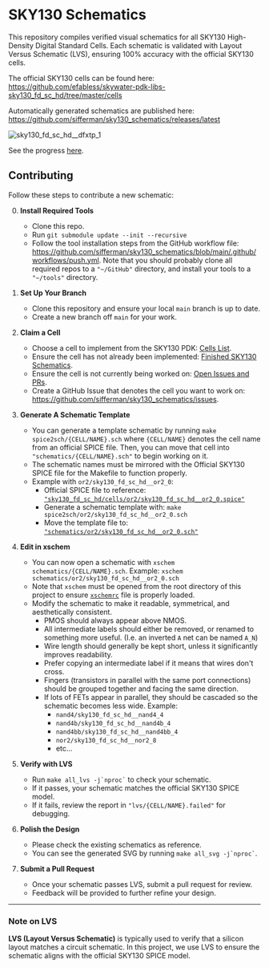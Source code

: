 
# SKY130 Schematics

This repository compiles verified visual schematics for all SKY130 High-Density Digital Standard Cells. Each schematic is validated with Layout Versus Schematic (LVS), ensuring 100% accuracy with the official SKY130 cells.

The official SKY130 cells can be found here:
<https://github.com/efabless/skywater-pdk-libs-sky130_fd_sc_hd/tree/master/cells>

Automatically generated schematics are published here:
<https://github.com/sifferman/sky130_schematics/releases/latest>

![sky130_fd_sc_hd__dfxtp_1](docs/sky130_fd_sc_hd__dfxtp_1.svg)

See the progress [here](https://github.com/sifferman/sky130_schematics/releases/latest/download/progress.svg).

## Contributing

Follow these steps to contribute a new schematic:

0. **Install Required Tools**
   * Clone this repo.
   * Run `git submodule update --init --recursive`
   * Follow the tool installation steps from the GitHub workflow file: <https://github.com/sifferman/sky130_schematics/blob/main/.github/workflows/push.yml>. Note that you should probably clone all required repos to a `"~/GitHub"` directory, and install your tools to a `"~/tools"` directory.

1. **Set Up Your Branch**
   * Clone this repository and ensure your local `main` branch is up to date.
   * Create a new branch off `main` for your work.

2. **Claim a Cell**
   * Choose a cell to implement from the SKY130 PDK: [Cells List](https://github.com/efabless/skywater-pdk-libs-sky130_fd_sc_hd/tree/master/cells).
   * Ensure the cell has not already been implemented: [Finished SKY130 Schematics](https://github.com/sifferman/sky130_schematics/tree/main/schematics).
   * Ensure the cell is not currently being worked on: [Open Issues and PRs](https://github.com/sifferman/sky130_schematics/issues?q=state%3Aopen%20).
   * Create a GitHub Issue that denotes the cell you want to work on: <https://github.com/sifferman/sky130_schematics/issues>.

3. **Generate A Schematic Template**
   * You can generate a template schematic by running `make spice2sch/{CELL/NAME}.sch` where `{CELL/NAME}` denotes the cell name from an official SPICE file. Then, you can move that cell into `"schematics/{CELL/NAME}.sch"` to begin working on it.
   * The schematic names must be mirrored with the Official SKY130 SPICE file for the Makefile to function properly.
   * Example with `or2/sky130_fd_sc_hd__or2_0`:
     * Official SPICE file to reference: [`"sky130_fd_sc_hd/cells/or2/sky130_fd_sc_hd__or2_0.spice"`](https://github.com/efabless/skywater-pdk-libs-sky130_fd_sc_hd/blob/master/cells/or2/sky130_fd_sc_hd__or2_0.spice)
     * Generate a schematic template with: `make spice2sch/or2/sky130_fd_sc_hd__or2_0.sch`
     * Move the template file to: [`"schematics/or2/sky130_fd_sc_hd__or2_0.sch"`](https://github.com/sifferman/sky130_schematics/blob/main/schematics/or2/sky130_fd_sc_hd__or2_0.sch)

4. **Edit in xschem**
   * You can now open a schematic with `xschem schematics/{CELL/NAME}.sch`. Example: `xschem schematics/or2/sky130_fd_sc_hd__or2_0.sch`
   * Note that `xschem` must be opened from the root directory of this project to ensure [`xschemrc`](https://github.com/sifferman/sky130_schematics/blob/main/xschemrc) file is properly loaded.
   * Modify the schematic to make it readable, symmetrical, and aesthetically consistent.
      * PMOS should always appear above NMOS.
      * All intermediate labels should either be removed, or renamed to something more useful. (I.e. an inverted `A` net can be named `A_N`)
      * Wire length should generally be kept short, unless it significantly improves readability.
      * Prefer copying an intermediate label if it means that wires don't cross.
      * Fingers (transistors in parallel with the same port connections) should be grouped together and facing the same direction.
      * If lots of FETs appear in parallel, they should be cascaded so the schematic becomes less wide. Example:
         * `nand4/sky130_fd_sc_hd__nand4_4`
         * `nand4b/sky130_fd_sc_hd__nand4b_4`
         * `nand4bb/sky130_fd_sc_hd__nand4bb_4`
         * `nor2/sky130_fd_sc_hd__nor2_8`
         * etc...

5. **Verify with LVS**
   * Run `` make all_lvs -j`nproc` `` to check your schematic.
   * If it passes, your schematic matches the official SKY130 SPICE model.
   * If it fails, review the report in `"lvs/{CELL/NAME}.failed"` for debugging.

6. **Polish the Design**
   * Please check the existing schematics as reference.
   * You can see the generated SVG by running `` make all_svg -j`nproc` ``.

7. **Submit a Pull Request**
   * Once your schematic passes LVS, submit a pull request for review.
   * Feedback will be provided to further refine your design.

---

### Note on LVS

**LVS (Layout Versus Schematic)** is typically used to verify that a silicon layout matches a circuit schematic. In this project, we use LVS to ensure the schematic aligns with the official SKY130 SPICE model.
